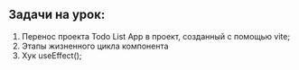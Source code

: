 ## Задачи на урок:

1. Перенос проекта Todo List App в проект, созданный с помощью vite;
2. Этапы жизненного цикла компонента
3. Хук useEffect();